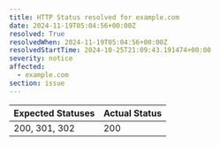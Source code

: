 ```yaml
---
title: HTTP Status resolved for example.com
date: 2024-11-19T05:04:56+00:00Z
resolved: True
resolvedWhen: 2024-11-19T05:04:56+00:00Z
resolvedStartTime: 2024-10-25T21:09:43.191474+00:00
severity: notice
affected:
  - example.com
section: issue
---
```


| Expected Statuses | Actual Status  |
|-------------------|----------------|
| 200, 301, 302 | 200 |
